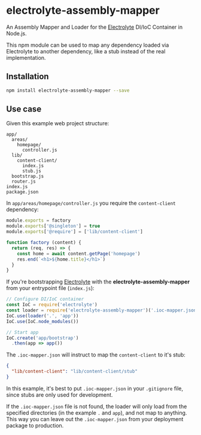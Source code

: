 # electrolyte-assembly-mapper
An Assembly Mapper and Loader for the [Electrolyte](https://github.com/jaredhanson/electrolyte) DI/IoC Container in Node.js.

This npm module can be used to map any dependency loaded via Electrolyte to another dependency, like a stub instead of the real implementation.

## Installation
```sh
npm install electrolyte-assembly-mapper --save
```

## Use case
Given this example web project structure:

```text
app/
  areas/
    homepage/
      controller.js
  lib/
    content-client/
      index.js
      stub.js
  bootstrap.js
  router.js
index.js
package.json
```

In `app/areas/homepage/controller.js` you require the `content-client` dependency:

```js
module.exports = factory
module.exports['@singleton'] = true
module.exports['@require'] = ['lib/content-client']

function factory (content) {
  return (req, res) => {
    const home = await content.getPage('homepage')
    res.end(`<h1>${home.title}</h1>`)
  }
}
```

If you're bootstrapping [Electrolyte](https://github.com/jaredhanson/electrolyte) with the **electrolyte-assembly-mapper** from your entrypoint file (`index.js`):

```js
// Configure DI/IoC container
const IoC = require('electrolyte')
const loader = require('electrolyte-assembly-mapper')('.ioc-mapper.json')
IoC.use(loader('.', 'app'))
IoC.use(IoC.node_modules())

// Start app
IoC.create('app/bootstrap')
  .then(app => app())
```

The `.ioc-mapper.json` will instruct to map the `content-client` to it's stub:

```json
{
  "lib/content-client": "lib/content-client/stub"
}
```

In this example, it's best to put `.ioc-mapper.json` in your `.gitignore` file, since stubs are only used for development.

If the `.ioc-mapper.json` file is not found, the loader will only load from the specified directories (in the example `.` and `app`), and not map to anything. This way you can leave out the `.ioc-mapper.json` from your deployment package to production.
